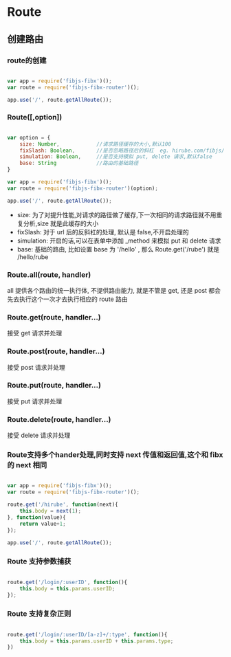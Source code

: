 # Route

## 创建路由				

### route的创建					

```javascript

var app = require('fibjs-fibx')();
var route = require('fibjs-fibx-router')();

app.use('/', route.getAllRoute());

```

### Route([,option])						

```javascript

var option = {
    size: Number,            //请求路径缓存的大小,默认100
    fixSlash: Boolean,       //是否忽略路径后的斜杠  eg. hirube.com/fibjs/,默认false
    simulation: Boolean,     //是否支持模拟 put, delete 请求,默认false         
    base: String             //路由的基础路径
}

var app = require('fibjs-fibx')();
var route = require('fibjs-fibx-router')(option);

app.use('/', route.getAllRoute());

```       

* size: 为了对提升性能,对请求的路径做了缓存,下一次相同的请求路径就不用重复分析,size 就是此缓存的大小       
* fixSlash: 对于 url 后的反斜杠的处理, 默认是 false,不开启处理的         
* simulation: 开启的话,可以在表单中添加 _method 来模拟 put 和 delete	请求					
* base: 基础的路由, 比如设置 base 为 '/hello' , 那么 Route.get('/rube') 就是 /hello/rube       

### Route.all(route, handler)					

all 提供各个路由的统一执行体, 不提供路由能力, 就是不管是 get, 还是 post 都会先去执行这个一次才去执行相应的 route 路由     

### Route.get(route, handler...)

接受 get 请求并处理

### Route.post(route, handler...)

接受 post 请求并处理

### Route.put(route, handler...)

接受 put 请求并处理	  	

### Route.delete(route, handler...)

接受 delete 请求并处理    

### Route支持多个hander处理,同时支持 next 传值和返回值,这个和 fibx 的 next 相同				

```javascript

var app = require('fibjs-fibx')();
var route = require('fibjs-fibx-router')();

route.get('/hirube', function(next){
    this.body = next(1);															//页面输出2
}, function(value){
    return value+1;
});

app.use('/', route.getAllRoute());


```

### Route 支持参数捕获      

```javascript

route.get('/login/:userID', function(){
    this.body = this.params.userID;
});

```

### Route 支持复杂正则

```javascript

route.get('/login/:userID/[a-z]+/:type', function(){
    this.body = this.params.userID + this.params.type;
})
```
